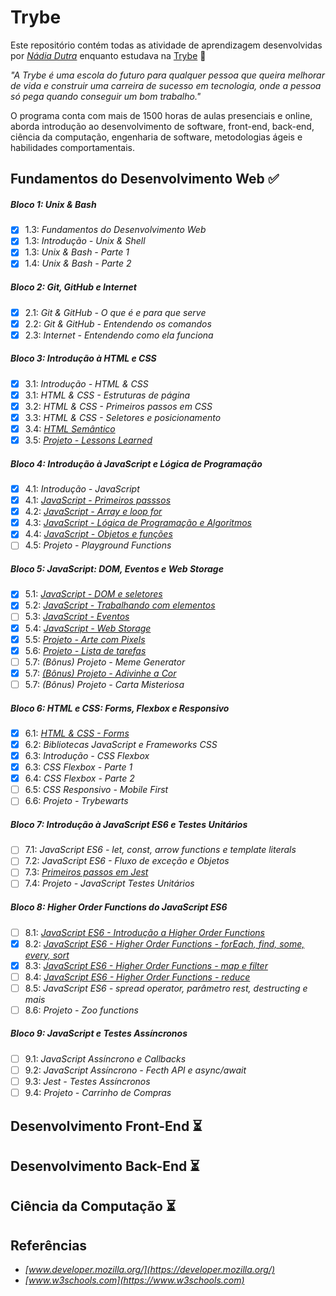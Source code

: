 # Trybe

Este repositório contém todas as atividade de aprendizagem desenvolvidas por _[Nádia Dutra](https://www.linkedin.com/in/nadiadutra/)_ enquanto estudava na [Trybe](https://betrybe.com/) :rocket:

_"A Trybe é uma escola do futuro para qualquer pessoa que queira melhorar de vida e construir uma carreira de sucesso em tecnologia, onde a pessoa só pega quando conseguir um bom trabalho."_

O programa conta com mais de 1500 horas de aulas presenciais e online, aborda introdução ao desenvolvimento de software, front-end, back-end, ciência da computação, engenharia de software, metodologias ágeis e habilidades comportamentais.

## Fundamentos do Desenvolvimento Web :white_check_mark:

##### Bloco 1: Unix & Bash

- [x] 1.3: _Fundamentos do Desenvolvimento Web_ 
- [x] 1.3: _Introdução - Unix & Shell_
- [x] 1.3: _Unix & Bash - Parte 1_
- [x] 1.4: _Unix & Bash - Parte 2_

##### Bloco 2: Git, GitHub e Internet

- [x] 2.1: _Git & GitHub - O que é e para que serve_
- [x] 2.2: _Git & GitHub - Entendendo os comandos_
- [x] 2.3: _Internet - Entendendo como ela funciona_

##### Bloco 3: Introdução à HTML e CSS

- [x] 3.1: _Introdução - HTML & CSS_
- [x] 3.1: _HTML & CSS - Estruturas de página_
- [x] 3.2: _HTML & CSS - Primeiros passos em CSS_
- [x] 3.3: _HTML & CSS - Seletores e posicionamento_
- [x] 3.4: _[HTML Semântico](modulo1-fundamentos/bloco3-introducao-html-css/dia3-4/)_
- [x] 3.5: _[Projeto - Lessons Learned](modulo1-fundamentos/bloco3-introducao-html-css/dia3-5)_

##### Bloco 4: Introdução à JavaScript e Lógica de Programação

- [x] 4.1: _Introdução - JavaScript_
- [x] 4.1: _[JavaScript - Primeiros passsos](modulo1-fundamentos/bloco4-introducao-javascript-logica-programacao/dia4-1/#41-javascript---primeiros-passos)_
- [x] 4.2: _[JavaScript - Array e loop for](modulo1-fundamentos/bloco4-introducao-javascript-logica-programacao/dia4-2/#42-javascript---array-e-loop-for)_
- [x] 4.3: _[JavaScript - Lógica de Programação e Algoritmos](modulo1-fundamentos/bloco4-introducao-javascript-logica-programacao/dia4-3/#43-javascript---lógica-de-programação-e-algoritmos)_
- [x] 4.4: _[JavaScript - Objetos e funções](modulo1-fundamentos/bloco4-introducao-javascript-logica-programacao/dia4-4/#44-javascript---objetos-e-funções)_
- [ ] 4.5: _Projeto - Playground Functions_

##### Bloco 5: JavaScript: DOM, Eventos e Web Storage

- [x] 5.1: _[JavaScript - DOM e seletores](modulo1-fundamentos/bloco5-javascript-dom-eventos-web-storage/dia5-1#51-javascript---dom-e-seletores)_
- [x] 5.2: _[JavaScript - Trabalhando com elementos](modulo1-fundamentos/bloco5-javascript-dom-eventos-web-storage/dia5-2#52-javascript---trabalhando-com-elementos)_
- [ ] 5.3: _[JavaScript - Eventos](modulo1-fundamentos/bloco5-javascript-dom-eventos-web-storage/dia5-3#53-javascript---eventos)_
- [x] 5.4: _[JavaScript - Web Storage](modulo1-fundamentos/bloco5-javascript-dom-eventos-web-storage/dia5-4#54-javascript---web-storage)_
- [x] 5.5: _[Projeto - Arte com Pixels](https://nnnnadia.github.io/project-pixel-art/index.html)_
- [x] 5.6: _[Projeto - Lista de tarefas](https://nnnnadia.github.io/project-to-do-list/index.html)_
- [ ] 5.7: _(Bônus) Projeto - Meme Generator_
- [x] 5.7: _[(Bônus) Projeto - Adivinhe a Cor](https://nnnnadia.github.io/project-color-guess/index.html)_
- [ ] 5.7: _(Bônus) Projeto - Carta Misteriosa_

##### Bloco 6: HTML e CSS: Forms, Flexbox e Responsivo

- [x] 6.1: _[HTML & CSS - Forms](modulo1-fundamentos/bloco6-html-css-forms-flexbox-responsivo/dia6-1#61-html--css---forms)_
- [x] 6.2: _Bibliotecas JavaScript e Frameworks CSS_
- [x] 6.3: _Introdução - CSS Flexbox_
- [x] 6.3: _CSS Flexbox - Parte 1_
- [x] 6.4: _CSS Flexbox - Parte 2_
- [ ] 6.5: _CSS Responsivo - Mobile First_
- [ ] 6.6: _Projeto - Trybewarts_

##### Bloco 7: Introdução à JavaScript ES6 e Testes Unitários

- [ ] 7.1: _JavaScript ES6 - let, const, arrow functions e template literals_
- [ ] 7.2: _JavaScript ES6 - Fluxo de exceção e Objetos_
- [ ] 7.3: _[Primeiros passos em Jest](modulo1-fundamentos/bloco7-introducao-javascript-es6-testes-unitarios/dia7-3#73-javascript-es6---fluxos-de-exceção-e-objetos)_
- [ ] 7.4: _Projeto - JavaScript Testes Unitários_

##### Bloco 8: Higher Order Functions do JavaScript ES6

- [ ] 8.1: _[JavaScript ES6 - Introdução a Higher Order Functions](modulo1-fundamentos/bloco8-higher-order-functions-javascript-es6/dia8-1#81-javascript-es6---introdução-a-higher-order-functions)_
- [x] 8.2: _[JavaScript ES6 - Higher Order Functions - forEach, find, some, every, sort](modulo1-fundamentos/bloco8-higher-order-functions-javascript-es6/dia8-2#82-javascript-es6---higher-order-functions---foreach-find-some-every-sort)_
- [x] 8.3: _[JavaScript ES6 - Higher Order Functions - map e filter](modulo1-fundamentos/bloco8-higher-order-functions-javascript-es6/dia8-3/README.md#javascript-es6---higher-order-functions---map-e-filter)_
- [ ] 8.4: _[JavaScript ES6 - Higher Order Functions - reduce](modulo1-fundamentos/bloco8-higher-order-functions-javascript-es6/dia8-4#javascript-es6---higher-order-functions---reduce)_
- [ ] 8.5: _JavaScript ES6 - spread operator, parâmetro rest, destructing e mais_
- [ ] 8.6: _Projeto - Zoo functions_

##### Bloco 9: JavaScript e Testes Assíncronos

- [ ] 9.1: _JavaScript Assíncrono e Callbacks_
- [ ] 9.2: _JavaScript Assíncrono - Fecth API e async/await_
- [ ] 9.3: _Jest - Testes Assíncronos_
- [ ] 9.4: _Projeto - Carrinho de Compras_

## Desenvolvimento Front-End :hourglass_flowing_sand:

## Desenvolvimento Back-End :hourglass_flowing_sand:

## Ciência da Computação :hourglass_flowing_sand:

## Referências

- _[www.developer.mozilla.org/](https://developer.mozilla.org/)_
- _[www.w3schools.com](https://www.w3schools.com)_
